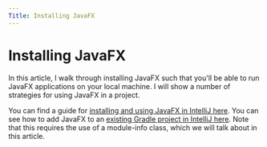 ```yaml
---
Title: Installing JavaFX
---
```


# Installing JavaFX

In this article, I walk through installing JavaFX such that you'll be able to run JavaFX applications on your local machine. I will show a number of strategies for using JavaFX in a project.

You can find a guide for [installing and using JavaFX in IntelliJ here](https://openjfx.io/openjfx-docs/#IDE-Intellij). You can see how to add JavaFX to an [existing Gradle project in IntelliJ here](https://openjfx.io/openjfx-docs/#IDE-Intellij). Note that this requires the use of a module-info class, which we will talk about in this article.

